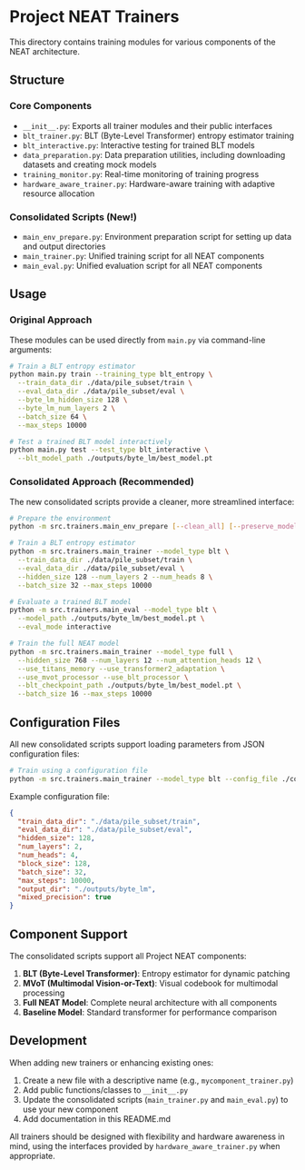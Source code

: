 # Project NEAT Trainers

This directory contains training modules for various components of the NEAT architecture.

## Structure

### Core Components

- `__init__.py`: Exports all trainer modules and their public interfaces
- `blt_trainer.py`: BLT (Byte-Level Transformer) entropy estimator training
- `blt_interactive.py`: Interactive testing for trained BLT models
- `data_preparation.py`: Data preparation utilities, including downloading datasets and creating mock models
- `training_monitor.py`: Real-time monitoring of training progress
- `hardware_aware_trainer.py`: Hardware-aware training with adaptive resource allocation

### Consolidated Scripts (New!)

- `main_env_prepare.py`: Environment preparation script for setting up data and output directories
- `main_trainer.py`: Unified training script for all NEAT components
- `main_eval.py`: Unified evaluation script for all NEAT components

## Usage

### Original Approach

These modules can be used directly from `main.py` via command-line arguments:

```bash
# Train a BLT entropy estimator
python main.py train --training_type blt_entropy \
  --train_data_dir ./data/pile_subset/train \
  --eval_data_dir ./data/pile_subset/eval \
  --byte_lm_hidden_size 128 \
  --byte_lm_num_layers 2 \
  --batch_size 64 \
  --max_steps 10000

# Test a trained BLT model interactively
python main.py test --test_type blt_interactive \
  --blt_model_path ./outputs/byte_lm/best_model.pt
```

### Consolidated Approach (Recommended)

The new consolidated scripts provide a cleaner, more streamlined interface:

```bash
# Prepare the environment
python -m src.trainers.main_env_prepare [--clean_all] [--preserve_models]

# Train a BLT entropy estimator
python -m src.trainers.main_trainer --model_type blt \
  --train_data_dir ./data/pile_subset/train \
  --eval_data_dir ./data/pile_subset/eval \
  --hidden_size 128 --num_layers 2 --num_heads 8 \
  --batch_size 32 --max_steps 10000

# Evaluate a trained BLT model
python -m src.trainers.main_eval --model_type blt \
  --model_path ./outputs/byte_lm/best_model.pt \
  --eval_mode interactive

# Train the full NEAT model
python -m src.trainers.main_trainer --model_type full \
  --hidden_size 768 --num_layers 12 --num_attention_heads 12 \
  --use_titans_memory --use_transformer2_adaptation \
  --use_mvot_processor --use_blt_processor \
  --blt_checkpoint_path ./outputs/byte_lm/best_model.pt \
  --batch_size 16 --max_steps 10000
```

## Configuration Files

All new consolidated scripts support loading parameters from JSON configuration files:

```bash
# Train using a configuration file
python -m src.trainers.main_trainer --model_type blt --config_file ./configs/blt_train.json
```

Example configuration file:
```json
{
  "train_data_dir": "./data/pile_subset/train",
  "eval_data_dir": "./data/pile_subset/eval",
  "hidden_size": 128,
  "num_layers": 2,
  "num_heads": 4,
  "block_size": 128,
  "batch_size": 32,
  "max_steps": 10000,
  "output_dir": "./outputs/byte_lm",
  "mixed_precision": true
}
```

## Component Support

The consolidated scripts support all Project NEAT components:

1. **BLT (Byte-Level Transformer)**: Entropy estimator for dynamic patching
2. **MVoT (Multimodal Vision-or-Text)**: Visual codebook for multimodal processing
3. **Full NEAT Model**: Complete neural architecture with all components
4. **Baseline Model**: Standard transformer for performance comparison

## Development

When adding new trainers or enhancing existing ones:

1. Create a new file with a descriptive name (e.g., `mycomponent_trainer.py`)
2. Add public functions/classes to `__init__.py`
3. Update the consolidated scripts (`main_trainer.py` and `main_eval.py`) to use your new component
4. Add documentation in this README.md

All trainers should be designed with flexibility and hardware awareness in mind, using the interfaces provided by `hardware_aware_trainer.py` when appropriate.